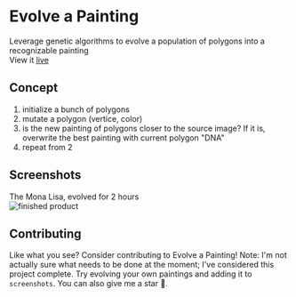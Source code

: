 # Evolve a Painting
Leverage genetic algorithms to evolve a population of polygons into a recognizable painting  
View it [live](https://evolve-painting.vercel.app/)

## Concept
1. initialize a bunch of polygons
2. mutate a polygon (vertice, color)
3. is the new painting of polygons closer to the source image? If it is, overwrite the best painting with current polygon "DNA"
4. repeat from 2

## Screenshots
The Mona Lisa, evolved for 2 hours  
![finished product](https://media.discordapp.net/attachments/769322501083758622/850337277124935680/g40R6lPmKV0AAAAASUVORK5CYII.png)

## Contributing
Like what you see? Consider contributing to Evolve a Painting! Note: I'm not actually sure what needs to be done at the moment; I've considered this project complete. Try evolving your own paintings and adding it to `screenshots`. You can also give me a star 🥺.
